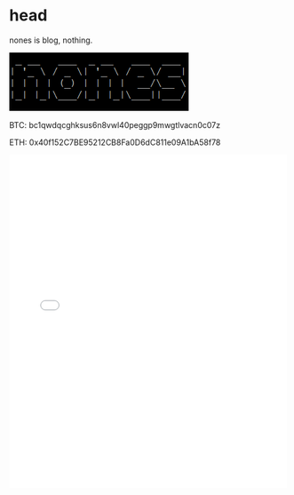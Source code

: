 
# head

<span id = "head"></span>

nones is blog, nothing.

![nones](/_media/nones2.png)

BTC:  bc1qwdqcghksus6n8vwl40peggp9mwgtlvacn0c07z

[//]: ![BTC](/res/BTC.png)

ETH:  0x40f152C7BE95212CB8Fa0D6dC811e09A1bA58f78

[//]: ![ETH](/res/ETH.png)

<iframe src="/res/jieqi.html" width="500px" height="600px" frameborder="0" scrolling="no"> </iframe>